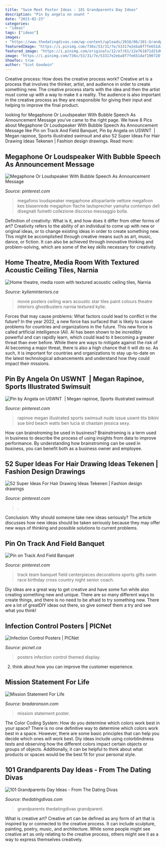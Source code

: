 ```yaml
---
title: "Swim Meet Poster Ideas : 101 Grandparents Day Ideas"
description: "Pin by angela on uswnt ️"
date: "2023-02-23"
categories:
- "ideas"
tags: ["ideas"]
images:
- "https://www.thedatingdivas.com/wp-content/uploads/2016/06/101-Grandparents-Day-Ideas.jpg"
featuredImage: "https://i.pinimg.com/736x/53/31/7e/53317e2eba8f7fe651daf190728feb44.jpg"
featured_image: "https://i.pinimg.com/originals/12/e7/61/12e761871d21d0687c2ec5a183464267.jpg"
image: "https://i.pinimg.com/736x/53/31/7e/53317e2eba8f7fe651daf190728feb44.jpg"
ShowToc: true
author: "Scot Goodwin"
---
```



Creative process: How does the creative process work?
Creative art is a process that involves the thinker, artist, and audience in order to create something new. The creative process starts with the idea and then the artist must come up with a way to make it a reality. The audience is also important in the creative process as they are responsible for giving their input and helping to improve the final product.

	

		
looking for Megaphone Or Loudspeaker With Bubble Speech As Announcement Message you've came to the right page. We have 8 Pics about Megaphone Or Loudspeaker With Bubble Speech As Announcement Message like Pin on Track And Field Banquet, Pin by Angela on USWNT ️ | Megan rapinoe, Sports illustrated swimsuit and also 52 Super Ideas For Hair Drawing Ideas Tekenen | Fashion design drawings. Read more:
		
    
## Megaphone Or Loudspeaker With Bubble Speech As Announcement Message

<img loading=lazy src="https://i.pinimg.com/736x/07/6c/c8/076cc83bc1d326a658101f4c0419f324.jpg" onerror="this.onerror=null;this.src='https://tse2.mm.bing.net/th?id=OIP.zyoMYBjbTpGOC-7FKASVzgHaFm&amp;pid=15.1';" alt="Megaphone Or Loudspeaker With Bubble Speech As Announcement Message">

_Source: pinterest.com_

>megafono loudspeaker megaphone altoparlante vettore megafoon kes blasenrede megaphon flache lautsprecher yamaha contempo dell disegnati fumetti collezione discorso messaggio bolla. 

	

Definition of creativity: What is it, and how does it differ from other forms of art?
Creativity refers to the ability of an individual to come up with new or original ideas, or to change existing ideas in order to create something new. This might be accomplished through creative means such as art, music, dance, or fiction. It can also be achieved through innovative thinking and problem-solving, which are some of the key skills necessary for creativity.

    
## Home Theatre, Media Room With Textured Acoustic Ceiling Tiles, Narnia

<img loading=lazy src="https://www.kylieminteriors.ca/wp-content/uploads/2017/01/Home-theatre-media-room-with-textured-acoustic-ceiling-tiles-Narnia-Ghostbusters-and-Star-Wars-movie-posters-and-paint-colours.-Kylie-m-INteriors.jpg" onerror="this.onerror=null;this.src='https://tse1.mm.bing.net/th?id=OIP.XuBgSx4XzRWhKOMXluXkLwHaFb&amp;pid=15.1';" alt="Home theatre, media room with textured acoustic ceiling tiles, Narnia">

_Source: kylieminteriors.ca_

>movie posters ceiling wars acoustic star tiles paint colours theatre interiors ghostbusters narnia textured kylie. 

	

Forces that may cause problems: What factors could lead to conflict in the future?
In the year 2022, a new force has surfaced that is likely to cause problems for countries and organizations in the future. This new force is called artificial intelligence (AI). AI has been shown to be incredibly powerful and can rapidly learn, which could lead to it becoming a greater threat than ever before. While there are ways to mitigate against the risk of AI becoming a major threat, there is also a high chance that it will do so. As such, it is important for countries and organizations to stay up-to-date on the latest technological advancements and understand how they could impact their missions.

    
## Pin By Angela On USWNT ️ | Megan Rapinoe, Sports Illustrated Swimsuit

<img loading=lazy src="https://i.pinimg.com/736x/83/2d/49/832d49a1de64e0a241047b2a3efdf4a8.jpg" onerror="this.onerror=null;this.src='https://tse2.mm.bing.net/th?id=OIP.M3JwOtyHMyqmd2to53tMkAHaE8&amp;pid=15.1';" alt="Pin by Angela on USWNT ️ | Megan rapinoe, Sports illustrated swimsuit">

_Source: pinterest.com_

>rapinoe megan illustrated sports swimsuit nude issue uswnt tits bikini sue bird beach watts ben lucia st chastain jessica sexy. 

	

How can brainstroming be used in business?
Brainstroming is a term used in business to describe the process of using insights from data to improve performance. By understanding how brainstroming can be used in business, you can benefit both as a business owner and employee.

    
## 52 Super Ideas For Hair Drawing Ideas Tekenen | Fashion Design Drawings

<img loading=lazy src="https://i.pinimg.com/736x/53/31/7e/53317e2eba8f7fe651daf190728feb44.jpg" onerror="this.onerror=null;this.src='https://tse2.mm.bing.net/th?id=OIP.XdPXdUhrxoitZ5bxhGhzgwAAAA&amp;pid=15.1';" alt="52 Super Ideas For Hair Drawing Ideas Tekenen | Fashion design drawings">

_Source: pinterest.com_

>. 

	

Conclusion: Why should someone take new ideas seriously?
The article discusses how new ideas should be taken seriously because they may offer new ways of thinking and possible solutions to current problems.

    
## Pin On Track And Field Banquet

<img loading=lazy src="https://i.pinimg.com/originals/12/e7/61/12e761871d21d0687c2ec5a183464267.jpg" onerror="this.onerror=null;this.src='https://tse2.mm.bing.net/th?id=OIP.AKJ9R0N3h0QOEQz9wpRUVgHaJ4&amp;pid=15.1';" alt="Pin on Track And Field Banquet">

_Source: pinterest.com_

>track team banquet field centerpieces decorations sports gifts swim race birthday cross country night senior coach. 

	

Diy ideas are a great way to get creative and have some fun while also creating something new and unique. There are so many different ways to create things, and there is no need to be afraid to try something new. There are a lot of greatDIY ideas out there, so give someof them a try and see what you think!

    
## Infection Control Posters | PICNet

<img loading=lazy src="https://www.picnet.ca/wp-content/uploads/GoGcover8x11_2pg_thumb_rotate.jpg" onerror="this.onerror=null;this.src='https://tse2.mm.bing.net/th?id=OIP.y9Y3U7xv4bhKDYlTy7YIdwAAAA&amp;pid=15.1';" alt="Infection Control Posters | PICNet">

_Source: picnet.ca_

>posters infection control themed display. 

	

2. think about how you can improve the customer experience.

    
## Mission Statement For Life

<img loading=lazy src="https://www.bradaronson.com/wp-content/uploads/2012/04/holstee-poster.jpg" onerror="this.onerror=null;this.src='https://tse1.mm.bing.net/th?id=OIP.m_LW2bxIpNrH8LJkShgUDwHaD4&amp;pid=15.1';" alt="Mission Statement For Life">

_Source: bradaronson.com_

>mission statement poster. 

	

The Color Coding System: How do you determine which colors work best in your space?
There is no one definitive way to determine which colors work best in a space. However, there are some basic principles that can help you decide which ones will work best. Diy ideas include using colorblindness tests and observing how the different colors impact certain objects or groups of objects. Additionally, it can be helpful to think about what products or spaces would be the best fit for your personal style.

    
## 101 Grandparents Day Ideas - From The Dating Divas

<img loading=lazy src="https://www.thedatingdivas.com/wp-content/uploads/2016/06/101-Grandparents-Day-Ideas.jpg" onerror="this.onerror=null;this.src='https://tse2.mm.bing.net/th?id=OIP.okqoaJYVDKZGVYIq8zoL9gHaHa&amp;pid=15.1';" alt="101 Grandparents Day Ideas - From The Dating Divas">

_Source: thedatingdivas.com_

>grandparents thedatingdivas grandparent. 

	

What is creative art?
Creative art can be defined as any form of art that is inspired by or connected to the creative process. It can include sculpture, painting, poetry, music, and architecture. While some people might see creative art as only relating to the creative process, others might see it as a way to express themselves creatively.

